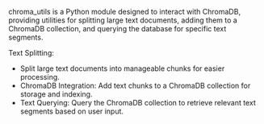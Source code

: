 chroma_utils is a Python module designed to interact with ChromaDB, providing utilities for splitting large text documents, adding them to a ChromaDB collection, and querying the database for specific text segments.

Text Splitting: 
- Split large text documents into manageable chunks for easier processing.
- ChromaDB Integration: Add text chunks to a ChromaDB collection for storage and indexing.
- Text Querying: Query the ChromaDB collection to retrieve relevant text segments based on user input.


